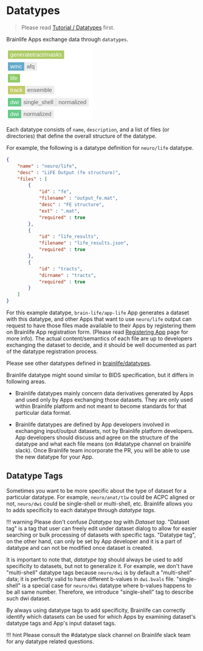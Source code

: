 # Datatypes

> Please read [Tutorial / Datatypes](/docs/user/tutorial/#datatypes) first.

Brainlife Apps exchange data through `datatypes`.

![resources](/docs/img/datatypes.png)

Each datatype consists of `name`, `description`, and a list of files (or directories) that define the overall structure of the datatype. 

For example, the following is a datatype definition for `neuro/life` datatype.

```json
{
    "name" : "neuro/life",
    "desc" : "LiFE Output (fe structure)",
    "files" : [ 
        {
            "id" : "fe",
            "filename" : "output_fe.mat",
            "desc" : "FE structure",
            "ext" : ".mat",
            "required" : true
        }, 
        {
            "id" : "life_results",
            "filename" : "life_results.json",
            "required" : true
        }, 
        {
            "id" : "tracts",
            "dirname" : "tracts",
            "required" : true
        }
    ]
}
```

For this example datatype, `brain-life/app-life` App generates a dataset with this datatype, and other Apps that want to use `neuro/life` output can request to have those files made available to their Apps by registering them on Brainlife App registration form. (Please read [Registering App](/docs/apps/register/) page for more info). The actual content/semantics of each file are up to developers exchanging the dataset to decide, and it should be well documented as part of the datatype registration process.

Please see other datatypes defined in [brainlife/datatypes](https://brainlife.io/datatypes).

Brainlife datatype might sound similar to BIDS specification, but it differs in following areas.

* Brainlife datatypes mainly concern data derivatives generated by Apps and used only by Apps exchanging those datasets. They are only used within Brainlife platform and not meant to become standards for that particular data format.

* Brainlife datatypes are defined by App developers involved in exchanging input/output datasets, not by Brainlife platform developers. App developers should discuss and agree on the structure of the datatype and what each file means (on #datatype channel on brainlife slack). Once Brainlife team incorporate the PR, you will be able to use the new datatype for your App.

## Datatype Tags

Sometimes you want to be more specific about the type of dataset for a particular datatype. For example, `neuro/anat/t1w` could be ACPC aligned or not, `neuro/dwi` could be single-shell or multi-shell, etc. Brainlife allows you to adds specificity to each datatype through *datatype tags*. 

!!! warning
    Please don't confuse *Datatype tag* with *Dataset tag*. "Dataset tag" is a tag that user can freely edit under dataset dialog to allow for easier searching or bulk processing of datasets with specific tags. "Datatype tag", on the other hand, can only be set by App developer and it is a part of datatype and can not be modified once dataset is created.

It is important to note that, *datatype tag* should always be used to add specificity to datasets, but not to generalize it. For example, we don't have "multi-shell" datatype tags because `neuro/dwi` is by default a "multi-shell" data; it is perfectly valid to have different b-values in `dwi.bvals` file. "single-shell" is a special case for `neuro/dwi` datatype where b-values happens to be all same number. Therefore, we introduce "single-shell" tag to describe such dwi dataset.

By always using datatype tags to add specificity, Brainlife can correctly identify which datasets can be used for which Apps by examining dataset's datatype tags and App's input dataset tags. 

!!! hint
    Please consult the #datatype slack channel on Brainlife slack team for any datatype related questions.
